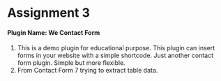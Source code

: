 # Assignment 3

 #### Plugin Name: We Contact Form

1) This is a demo plugin for educational purpose. This plugin can insert forms in your website with a simple shortcode. Just another contact form plugin. Simple but more flexible.
2) From Contact Form 7 trying to extract table data.